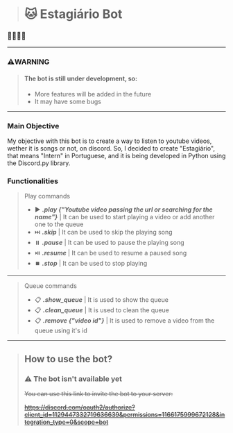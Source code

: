 > # 🐱 Estagiário Bot

### 🎵🎵🎵🎵

---

### ⚠️WARNING

> #### The bot is still under development, so:
>
> - More features will be added in the future
> - It may have some bugs

---

### Main Objective

My objective with this bot is to create a way to listen to youtube videos, wether it is songs or not, on discord. So, I decided to create "Estagiário", that means "Intern" in Portuguese, and it is being developed in Python using the Discord.py library.

### Functionalities

> Play commands
>
> - ▶️ **_.play {"Youtube video passing the url or searching for the name"}_** |
>   It can be used to start playing a video or add another one to the queue
> - ⏭️ **_.skip_** | It can be used to skip the playing song
> - ⏸️ **_.pause_** | It can be used to pause the playing song
> - ⏯️ **_.resume_** | It can be used to resume a paused song
> - ⏹️ **_.stop_** | It can be used to stop playing

---

> Queue commands
>
> - 📋 **_.show_queue_** | It is used to show the queue
> - 📋 **_.clean_queue_** | It is used to clean the queue
> - 📋 **_.remove {"video id"}_** | It is used to remove a video from the queue using it's id

---

> ## How to use the bot?
>
> ### ⚠️ The bot isn't available yet
>
> ~~You can use this link to invite the bot to your server:~~
>
> ~~https://discord.com/oauth2/authorize?client_id=1129447332719636639&permissions=1166175999672128&integration_type=0&scope=bot~~
